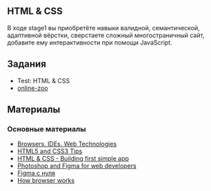 ## HTML & CSS

В ходе stage1 вы приобретёте навыки валидной, семантической, адаптивной вёрстки, сверстаете сложный многостраничный сайт, добавите ему интерактивности при помощи JavaScript.

## Задания

- Test: HTML & CSS
- [online-zoo](stage1/tasks/online-zoo.md)

## Материалы
### Основные материалы
- [Browsers. IDEs. Web Technologies](https://youtu.be/nd2VYxOsOwY)
- [HTML5 and CSS3 Tips](https://youtu.be/2iCgf03rx1I)
- [HTML & CSS - Building first simple app](https://youtu.be/B0RuI1L5r9Q)
- [Photoshop and Figma for web developers](https://youtu.be/9XEMnVakz-A)
- [Figma с нуля](https://youtu.be/z6mlqOGmjQQ)
- [How browser works](https://youtu.be/gdriDw-ciH8)